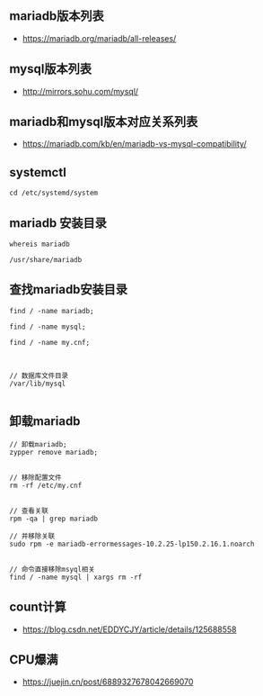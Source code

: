 ## mariadb版本列表 
- https://mariadb.org/mariadb/all-releases/

## mysql版本列表
- http://mirrors.sohu.com/mysql/

## mariadb和mysql版本对应关系列表
- https://mariadb.com/kb/en/mariadb-vs-mysql-compatibility/


## systemctl
```
cd /etc/systemd/system
```

## mariadb 安装目录
```
whereis mariadb

/usr/share/mariadb

```



## 查找mariadb安装目录
```
find / -name mariadb;

find / -name mysql;
 
find / -name my.cnf;



// 数据库文件目录
/var/lib/mysql


```





## 卸载mariadb
```
// 卸载mariadb;
zypper remove mariadb;


// 移除配置文件
rm -rf /etc/my.cnf


// 查看关联
rpm -qa | grep mariadb

// 并移除关联
sudo rpm -e mariadb-errormessages-10.2.25-lp150.2.16.1.noarch


// 命令直接移除msyql相关
find / -name mysql | xargs rm -rf
```


## count计算
- https://blog.csdn.net/EDDYCJY/article/details/125688558

## CPU爆满
- https://juejin.cn/post/6889327678042669070